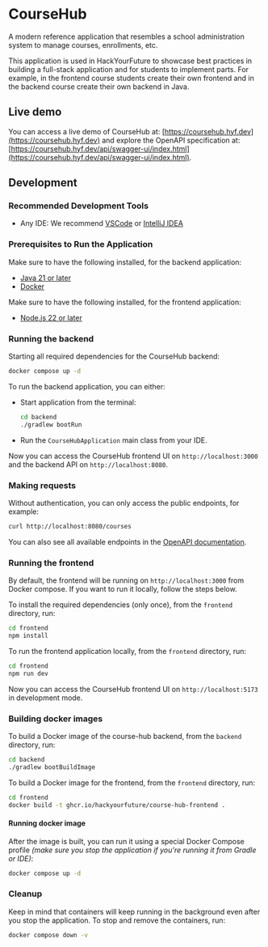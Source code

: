 # CourseHub

A modern reference application that resembles a school administration system to manage courses, enrollments, etc.

This application is used in HackYourFuture to showcase best practices in building a full-stack application and for
students to implement parts. For example, in the frontend course students create their own frontend and in the backend
course create their own backend in Java.

## Live demo

You can access a live demo of CourseHub at: [https://coursehub.hyf.dev](https://coursehub.hyf.dev) and explore the OpenAPI specification at: [https://coursehub.hyf.dev/api/swagger-ui/index.html](https://coursehub.hyf.dev/api/swagger-ui/index.html).

## Development

### Recommended Development Tools

* Any IDE: We recommend [VSCode](https://code.visualstudio.com/download)
  or [IntelliJ IDEA](https://www.jetbrains.com/idea/download/?section=mac)

### Prerequisites to Run the Application

Make sure to have the following installed, for the backend application:

* [Java 21 or later](https://adoptium.net/temurin/releases)
* [Docker](https://www.docker.com/products/docker-desktop/)

Make sure to have the following installed, for the frontend application:

* [Node.js 22 or later](https://nodejs.org/en/download)

### Running the backend

Starting all required dependencies for the CourseHub backend:

```bash
docker compose up -d
```

To run the backend application, you can either:

* Start application from the terminal:
  ```bash
  cd backend
  ./gradlew bootRun
  ```
* Run the `CourseHubApplication` main class from your IDE.

Now you can access the CourseHub frontend UI on `http://localhost:3000` and the backend API on `http://localhost:8080`.

### Making requests

Without authentication, you can only access the public endpoints, for example:

```bash
curl http://localhost:8080/courses
```

You can also see all available endpoints in the [OpenAPI documentation](http://localhost:8080/swagger-ui/index.html).

### Running the frontend

By default, the frontend will be running on `http://localhost:3000` from Docker compose. If you want to run it
locally, follow the steps below.

To install the required dependencies (only once), from the `frontend` directory, run:
```bash
cd frontend
npm install
```

To run the frontend application locally, from the `frontend` directory, run:
```bash
cd frontend
npm run dev
```

Now you can access the CourseHub frontend UI on `http://localhost:5173` in development mode.

### Building docker images

To build a Docker image of the course-hub backend, from the `backend` directory, run:
```bash
cd backend
./gradlew bootBuildImage
```

To build a Docker image for the frontend, from the `frontend` directory, run:
```bash
cd frontend
docker build -t ghcr.io/hackyourfuture/course-hub-frontend .
```

#### Running docker image

After the image is built, you can run it using a special Docker Compose profile _(make sure you stop the application if
you're running it from Gradle or IDE)_:

```bash
docker compose up -d
```

### Cleanup

Keep in mind that containers will keep running in the background even after you stop the application. To stop and remove
the containers, run:

```bash
docker compose down -v
```
